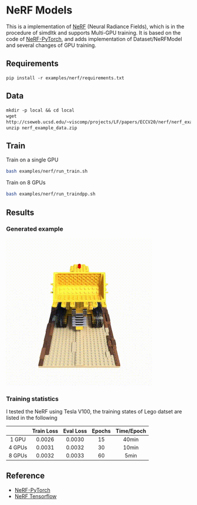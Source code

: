 # NeRF Models
This is a implementation of [NeRF](http://www.matthewtancik.com/nerf) (Neural Radiance Fields), which is in the procedure of simdltk and supports Multi-GPU training.
It is based on the code of [NeRF-PyTorch](https://github.com/yenchenlin/nerf-pytorch), and adds implementation of Dataset/NeRFModel and several changes of GPU training. 


## Requirements 
```
pip install -r examples/nerf/requirements.txt
```

## Data 
```
mkdir -p local && cd local
wget http://cseweb.ucsd.edu/~viscomp/projects/LF/papers/ECCV20/nerf/nerf_example_data.zip
unzip nerf_example_data.zip
```

## Train 
Train on a single GPU
```bash 
bash examples/nerf/run_train.sh
```
Train on 8 GPUs
```bash
bash examples/nerf/run_traindpp.sh
```

## Results 
### Generated example
![Lego](logs/lego_res.gif)
### Training statistics
I tested the NeRF using Tesla V100, the training states of Lego datset are listed in the following

|       | Train Loss | Eval Loss | Epochs | Time/Epoch |
| :--:  | :--:       |    :--:   | :--:   |  :--:      |
| 1 GPU |  0.0026    |  0.0030   | 15     |  40min     |    
| 4 GPUs|  0.0031    |  0.0032   | 30     |  10min     |
| 8 GPUs|  0.0032    |  0.0033   | 60     |  5min      |


## Reference
- [NeRF-PyTorch](https://github.com/yenchenlin/nerf-pytorch)
- [NeRF Tensorflow](https://github.com/bmild/nerf)

